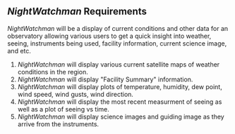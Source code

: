 ## *NightWatchman* Requirements

*NightWatchman* will be a display of current conditions and other data for an observatory allowing various users
to get a quick insight into weather, seeing, instruments being used, facility information, current science image,
and etc.

1. *NightWatchman* will display various current satellite maps of weather conditions in the region.
2. *NightWatchman* will display "Facility Summary" information.
2. *NightWatchman* will display plots of temperature, humidity, dew point, wind speed, wind gusts, wind direction.
4. *NightWatchman* will display the most recent measurment of seeing as well as a plot of seeing vs time.
5. *NightWatchman* will display science images and guiding image as they arrive from the instruments.
